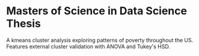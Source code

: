 # Masters of Science in Data Science Thesis
A kmeans cluster analysis exploring patterns of poverty throughout the US. Features external cluster validation with ANOVA and Tukey's HSD.  
